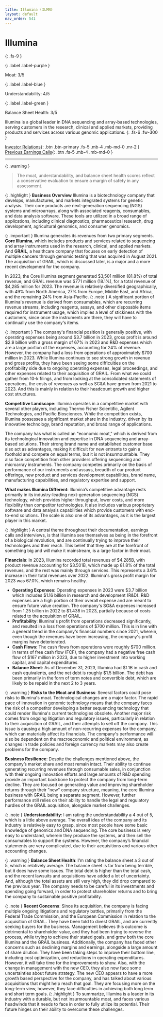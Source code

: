 ```yaml
---
title: Illumina (ILMN)
layout: default
nav_order: 541
---
```


# Illumina
{: .fs-9 }

{: .label .label-purple }

Moat: 3/5

{: .label .label-blue }

Understandability: 4/5

{: .label .label-green }

Balance Sheet Health: 3/5

Illumina is a global leader in DNA sequencing and array-based technologies, serving customers in the research, clinical and applied markets, providing products and services across various genomic applications.
{: .fs-6 .fw-300 }

[Investor Relations](https://www.google.com/search?q=ILMN+investor+relations){: .btn .btn-primary .fs-5 .mb-4 .mb-md-0 .mr-2 }
[Previous Earnings Calls](https://discountingcashflows.com/company/ILMN/transcripts/){: .btn .fs-5 .mb-4 .mb-md-0 }

---

{: .warning }
>The moat, understandability, and balance sheet health scores reflect a conservative evaluation to ensure a margin of safety in any assessment.



{: .highlight }
**Business Overview**
Illumina is a biotechnology company that develops, manufactures, and markets integrated systems for genetic analysis. Their core products are next-generation sequencing (NGS) systems and microarrays, along with associated reagents, consumables, and data analysis software. These tools are utilized in a broad range of applications, including clinical diagnostics, pharmaceutical research, drug development, agricultural genomics, and consumer genomics.

{: .important }
Illumina generates its revenues from two primary segments. **Core Illumina**, which includes products and services related to sequencing and array instruments used in the research, clinical, and applied markets. And **GRAIL**, a healthcare company that focuses on early detection of multiple cancers through genomic testing that was acquired in August 2021. The acquisition of GRAIL, which is discussed later, is a major and a more recent development for the company.

In 2023, the Core Illumina segment generated $3,501 million (81.8%) of total revenue, and GRAIL revenue was $771 million (18.1%), for a total revenue of $4,285 million for 2023. The revenue is relatively diversified geographically, with 49% from North America, 27% from Europe, Middle East, and Africa, and the remaining 24% from Asia-Pacific.
{: .note }
A significant portion of Illumina's revenue is derived from consumables, which are recurring revenue streams, including reagents, assays, and other disposable items required for instrument usage, which implies a level of stickiness with the customers, since once the instruments are there, they will have to continually use the company's items.

{: .important }
The company's financial position is generally positive, with operating expenses being around $3.7 billion in 2023, gross profit is around $2.9 billion with a gross margin of 67% in 2023 and R&D expenses which are a large portion of the expenses, accounting for 24% of revenue. However, the company had a loss from operations of approximately $700 million in 2023. While Illumina continues to see strong growth in revenue and gross profits, they have been seeing some difficulties on the profitability side due to ongoing operating expenses, legal proceedings, and other expenses related to their acquisition of GRAIL.
From what we could gather from 10-k filings, and from looking at the consolidated statements of operations, the costs of revenues as well as SG&A have grown from 2021 to 2023. And this is mainly in relation to their headcount growth and higher cost structures.
 
**Competitive Landscape**: Illumina operates in a competitive market with several other players, including Thermo Fisher Scientific, Agilent Technologies, and Pacific Biosciences. While the competition exists, Illumina possesses a significant market share in the industry, driven by its innovative technology, brand reputation, and broad range of applications.

The company has what is called an "economic moat," which is derived from its technological innovation and expertise in DNA sequencing and array-based solutions. Their strong brand name and established customer base also act as advantages, making it difficult for new entrants to gain a foothold and compete on equal terms, but it is not insurmountable. They also face competition from other providers offering sequencing and microarray instruments. The company competes primarily on the basis of performance of our instruments and assays, breadth of our product offerings, new product and services development capabilities, brand name, manufacturing capabilities, and regulatory expertise and support.

**What makes Illumina Different**: Illumina’s competitive advantage rests primarily in its industry-leading next-generation sequencing (NGS) technology, which provides higher throughput, lower costs, and more flexibility than competitor technologies. It also includes various proprietary software and data analysis capabilities which provide customers with end-to-end solutions. The scale is also one of its advantages, as it is the largest player in this market.

{: .highlight }
A central theme throughout their documentation, earnings calls and interviews, is that Illumina see themselves as being in the forefront of a biological revolution, and are continually trying to improve their technologies and their reach. This belief that they are at the forefront of something big and will make it mainstream, is a large factor in their moat.
 
**Financials**: In 2023, Illumina recorded total revenues of $4.285B, with product revenue accounting for $3.501B, which made up 81.8% of the total revenues, and the rest was mainly through services. This represents a 3.6% increase in their total revenues over 2022. Illumina's gross profit margin for 2023 was 67.0%, which remains healthy.

*   **Operating Expenses**: Operating expenses in 2023 were $3.7 billion which includes $1.16 billion in research and development (R&D). R&D expenses are a high portion of their overall expense and are meant to ensure future value creation. The company's SG&A expenses increased from 1.25 billion in 2022 to $1.438 in 2023, partially because of costs related to the acquisition of GRAIL.
*   **Profitability**: Illumina's profit from operations decreased significantly, and resulted in a loss from operations of $700 million. This is in line with a general trend in the company's financial numbers since 2021, wherein, even though the revenues have been increasing, the company's profit margins have deteriorated.
*   **Cash Flows**: The cash flows from operations were roughly $700 million. In terms of free cash flow (FCF), the company had a negative free cash flow of $167 million in 2023, due to higher investment into working capital, and capital expenditures.
*   **Balance Sheet**: As of December 31, 2023, Illumina had $1.1B in cash and cash equivalents, and the net debt is roughly $1.5 billion. The debt has been primarily in the form of term notes and convertible debt, which are likely to be repaid in the next 2 to 3 years.

{: .warning }
**Risks to the Moat and Business**: Several factors could pose risks to Illumina's moat. Technological changes are a major factor. The rapid pace of innovation in genomic technology means that the company faces the risk of a competitor developing a better sequencing technology that could render Illumina's current technologies obsolete. Another major risk comes from ongoing litigation and regulatory issues, particularly in relation to their acquisition of GRAIL, and their attempts to sell off the company. This issue is causing a high amount of non-recurring expenses for the company, which can materially affect its financials. The company's performance will also be dependent on the macroeconomic and political environment, as changes in trade policies and foreign currency markets may also create problems for the company.

**Business Resilience**: Despite the challenges mentioned above, the company’s market share and moat remain intact. Their ability to continue generating recurring revenues through consumable sales, in conjunction with their ongoing innovation efforts and large amounts of R&D spending provide an important backbone to protect the company from long-term decline. They are focused on generating value and improving shareholder returns through their "new" company structure, meaning, the core Illumina business with GRAIL being a separate segment. However, further performance still relies on their ability to handle the legal and regulatory hurdles of the GRAIL acquisition, alongside market challenges.

{: .note }
**Understandability**: I am rating the understandability a 4 out of 5, which is a little above average. The overall idea of the company and its industry is relatively easy to grasp, since most people have some basic knowledge of genomics and DNA sequencing. The core business is very easy to understand, wherein they produce the systems, and then sell the consumables to support the systems. However, the company’s financial statements are very complicated, due to their acquisitions and various other accounting changes.

{: .warning }
**Balance Sheet Health**: I'm rating the balance sheet a 3 out of 5, which is relatively average. The balance sheet is far from being terrible, but it does have some issues. The total debt is higher than the total cash, and the recent lawsuits and acquisitions have added a lot of uncertainty. And, although the total assets are still very high, they did drop compared to the previous year. The company needs to be careful in its investments and spending going forward, in order to protect shareholder returns and to bring the company to sustainable positive profitability.

{: .note }
**Recent Concerns**: Since its acquisition, the company is facing multiple ongoing litigations and regulatory battles, primarily from the Federal Trade Commission, and the European Commission in relation to the acquisition of GRAIL. They have been told to divest GRAIL, and are currently seeking buyers for the business. Management believes this outcome is detrimental to shareholder value, and they had been trying to reverse the process, while trying to achieve their stated goals, and grow both the core Illumina and the GRAIL business.
Additionally, the company has faced other concerns such as declining margins and earnings, alongside a large amount of share dilution. They have been taking steps to improve their bottom line, including cost optimization, and reductions in operating expenditures. However, it will take time for the improvements to show.
Also, with the change in management with the new CEO, they also now face some uncertainties about future strategy. The new CEO appears to have a more growth based perspective for the company, and has talked about various acquisitions that might help reach that goal. They are focusing more on the long-term view, however, they face difficulties in achieving both long term and short term goals.
{: .highlight }
To summarize, Illumina is a leader in its industry with a durable, but not insurmountable moat, and faces various headwinds that it needs to face in order to fully utilize its potential. Their future hinges on their ability to overcome these challenges.

